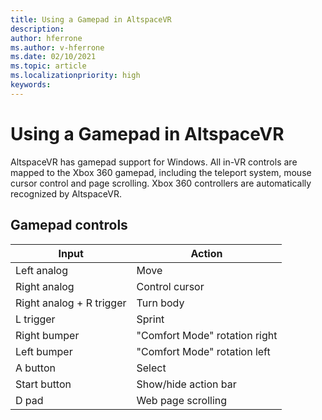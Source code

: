 ```yaml
---
title: Using a Gamepad in AltspaceVR
description: 
author: hferrone
ms.author: v-hferrone
ms.date: 02/10/2021
ms.topic: article
ms.localizationpriority: high
keywords: 
---
```


# Using a Gamepad in AltspaceVR

AltspaceVR has gamepad support for Windows. All in-VR controls are mapped to the Xbox 360 gamepad, including the teleport system, mouse cursor control and page scrolling. Xbox 360 controllers are automatically recognized by AltspaceVR.

## Gamepad controls

| Input | Action |
|---|---|
| Left analog | Move |
| Right analog | Control cursor |
| Right analog + R trigger | Turn body |
| L trigger | Sprint |
| Right bumper | "Comfort Mode" rotation right |
| Left bumper | "Comfort Mode" rotation left |
| A button | Select |
| Start button | Show/hide action bar |
| D pad | Web page scrolling |